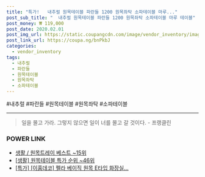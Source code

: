 ```yaml
--- 
title: "특가!   내추럴 원목테이블 파란들 1200 원목좌탁 소파테이블 마루..." 
post_sub_title: "  내추럴 원목테이블 파란들 1200 원목좌탁 소파테이블 마루 테이블" 
post_money: ₩ 119,000 
post_date: 2020.02.01 
post_img_url: https://static.coupangcdn.com/image/vendor_inventory/images/2018/10/05/17/6/5139ad9e-7c33-4621-9269-8ed0d9ae199f.jpg 
post_link_url: https://coupa.ng/bnPkbJ 
categories: 
  - vendor_inventory 
tags: 
  - 내추럴 
  - 파란들 
  - 원목테이블 
  - 원목좌탁 
  - 소파테이블 
--- 
```

  #내추럴 #파란들 #원목테이블 #원목좌탁 #소파테이블 
<hr> 

> 일을 몰고 가라. 그렇지 않으면 일이 너를 몰고 갈 것이다. - 프랭클린 


### POWER LINK

* <a href="https://blog.naver.com/santokki14/221784801730" target="_blank">생활 / 원목트레이 베스트 ~15위</a>
* <a href="https://blog.naver.com/sakai111/221792044189" target="_blank"> [생활] 원목테이블 특가 순위 ~46위</a>
* <a href="https://blog.naver.com/an0733/221791400975" target="_blank">[특가] [이홈데코] 펠라 베이직 원목 E타입 화장실...</a>
